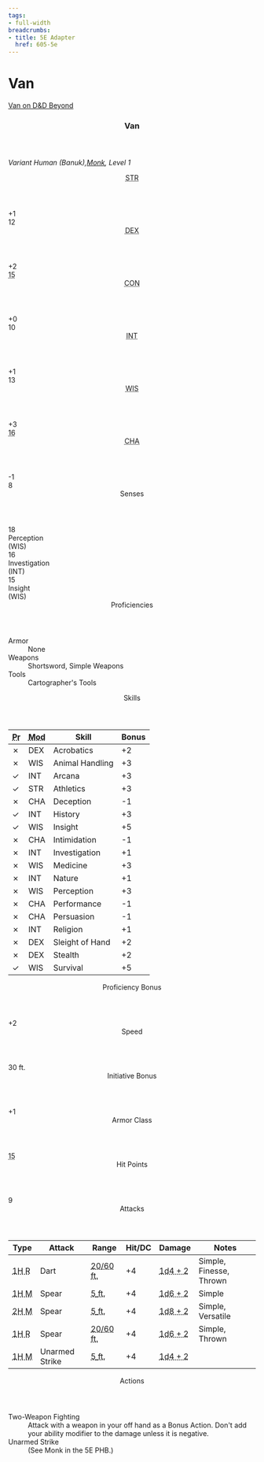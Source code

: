 ```yaml
---
tags:
- full-width
breadcrumbs:
- title: 5E Adapter
  href: 605-5e
---
```


<!-- +template book iaso dnd5e-pc-stats character="Van" -->

<h1>Van</h1>
<p><a href="https://ddb.ac/characters/32281052/pnE9Lz" rel="external">Van on D&D Beyond</a></p>
<div class="dnd5e-pc-block stat-block">
	<article>
		<header class="name">
			<h3 class="title"><span class="word" markdown="1">
Van
</span></h3>
		</header>
		<p class="size-and-type">
			<em>Variant Human (Banuk),<a href="https://www.dndbeyond.com/classes/monk" rel="external" title="Monk on D&D Beyond">Monk</a>, Level 1</em>
		</p>
		<section class="stats">
			<div class="stat block">
				<header class="label"><abbr title="Strength">STR</abbr></header>
				<div class="modifier">+1</div>
				<div class="value legend">12</div>
			</div>
			<div class="stat block">
				<header class="label"><abbr title="Dexterity">DEX</abbr></header>
				<div class="modifier">+2</div>
				<div class="value legend"><abbr title="Base 14, +1 for Variant Human">15</abbr></div>
			</div>
			<div class="stat block">
				<header class="label"><abbr title="Constitution">CON</abbr></header>
				<div class="modifier">+0</div>
				<div class="value legend">10</div>
			</div>
			<div class="stat block">
				<header class="label"><abbr title="Intelligence">INT</abbr></header>
				<div class="modifier">+1</div>
				<div class="value legend">13</div>
			</div>
			<div class="stat block">
				<header class="label"><abbr title="Wisdom">WIS</abbr></header>
				<div class="modifier">+3</div>
				<div class="value legend"><abbr title="Base 15, +1 for Variant Human">16</abbr></div>
			</div>
			<div class="stat block">
				<header class="label"><abbr title="Charisma">CHA</abbr></header>
				<div class="modifier">-1</div>
				<div class="value legend">8</div>
			</div>
		</section>
		<section class="senses block">
			<header class="label">Senses</header>
			<div class="group">
				<div class="sense">
					<div class="value">18</div>
					<div class="title">Perception</div>
					<div class="based-on">(WIS)</div>
				</div>
				<div class="sense">
					<div class="value">16</div>
					<div class="title">Investigation</div>
					<div class="based-on">(INT)</div>
				</div>
				<div class="sense">
					<div class="value">15</div>
					<div class="title">Insight</div>
					<div class="based-on">(WIS)</div>
				</div>
			</div>
		</section>
		<section class="proficiencies block">
			<header class="label">Proficiencies</header>
			<dl>
				<div class="detailed">
					<dt>Armor</dt>
					<dd>None</dd>
				</div>
				<div class="detailed">
					<dt>Weapons</dt>
					<dd>Shortsword, Simple Weapons</dd>
				</div>
				<div class="detailed">
					<dt>Tools</dt>
					<dd>Cartographer's Tools</dd>
				</div>
			</dl>
		</section>
		<section class="skills block">
			<header class="label">Skills</header>
			<table>
				<thead>
					<tr>
						<th class="proficient"><abbr title="Proficient?">Pr</abbr></th>
						<th class="modifies"><abbr title="Modifies">Mod</abbr></th>
						<th class="skill-name">Skill</th>
						<th class="bonus">Bonus</th>
					</tr>
				</thead>
				<tbody>
					<tr>
						<td class="proficient no">&cross;</td>
						<td class="modifies">DEX</td>
						<td class="skill-name">Acrobatics</td>
						<td class="bonus">+2</td>
					</tr>
					<tr>
						<td class="proficient no">&cross;</td>
						<td class="modifies">WIS</td>
						<td class="skill-name">Animal Handling</td>
						<td class="bonus">+3</td>
					</tr>
					<tr>
						<td class="proficient yes">&check;</td>
						<td class="modifies">INT</td>
						<td class="skill-name">Arcana</td>
						<td class="bonus">+3</td>
					</tr>
					<tr>
						<td class="proficient yes">&check;</td>
						<td class="modifies">STR</td>
						<td class="skill-name">Athletics</td>
						<td class="bonus">+3</td>
					</tr>
					<tr>
						<td class="proficient no">&cross;</td>
						<td class="modifies">CHA</td>
						<td class="skill-name">Deception</td>
						<td class="bonus">-1</td>
					</tr>
					<tr>
						<td class="proficient yes">&check;</td>
						<td class="modifies">INT</td>
						<td class="skill-name">History</td>
						<td class="bonus">+3</td>
					</tr>
					<tr>
						<td class="proficient yes">&check;</td>
						<td class="modifies">WIS</td>
						<td class="skill-name">Insight</td>
						<td class="bonus">+5</td>
					</tr>
					<tr>
						<td class="proficient no">&cross;</td>
						<td class="modifies">CHA</td>
						<td class="skill-name">Intimidation</td>
						<td class="bonus">-1</td>
					</tr>
					<tr>
						<td class="proficient no">&cross;</td>
						<td class="modifies">INT</td>
						<td class="skill-name">Investigation</td>
						<td class="bonus">+1</td>
					</tr>
					<tr>
						<td class="proficient no">&cross;</td>
						<td class="modifies">WIS</td>
						<td class="skill-name">Medicine</td>
						<td class="bonus">+3</td>
					</tr>
					<tr>
						<td class="proficient no">&cross;</td>
						<td class="modifies">INT</td>
						<td class="skill-name">Nature</td>
						<td class="bonus">+1</td>
					</tr>
					<tr>
						<td class="proficient no">&cross;</td>
						<td class="modifies">WIS</td>
						<td class="skill-name">Perception</td>
						<td class="bonus">+3</td>
					</tr>
					<tr>
						<td class="proficient no">&cross;</td>
						<td class="modifies">CHA</td>
						<td class="skill-name">Performance</td>
						<td class="bonus">-1</td>
					</tr>
					<tr>
						<td class="proficient no">&cross;</td>
						<td class="modifies">CHA</td>
						<td class="skill-name">Persuasion</td>
						<td class="bonus">-1</td>
					</tr>
					<tr>
						<td class="proficient no">&cross;</td>
						<td class="modifies">INT</td>
						<td class="skill-name">Religion</td>
						<td class="bonus">+1</td>
					</tr>
					<tr>
						<td class="proficient no">&cross;</td>
						<td class="modifies">DEX</td>
						<td class="skill-name">Sleight of Hand</td>
						<td class="bonus">+2</td>
					</tr>
					<tr>
						<td class="proficient no">&cross;</td>
						<td class="modifies">DEX</td>
						<td class="skill-name">Stealth</td>
						<td class="bonus">+2</td>
					</tr>
					<tr>
						<td class="proficient yes">&check;</td>
						<td class="modifies">WIS</td>
						<td class="skill-name">Survival</td>
						<td class="bonus">+5</td>
					</tr>
				</tbody>
			</table>
		</section>
		<section class="proficiency-bonus block">
			<header class="label">Proficiency Bonus</header>
			<div class="value">+2</div>
		</section>
		<section class="walking-speed block">
			<header class="label">Speed</header>
			<div class="value"><span class="scalar">30</span> <span class="measure">ft.</span></div>
		</section>
		<section class="initiative block">
			<header class="label">Initiative Bonus</header>
			<div class="value">+1</div>
		</section>
		<section class="armor-class block">
			<header class="label">Armor Class</header>
			<div class="value"><abbr title="Base 10, +2 from Dexterity Bonus, +3 from Unarmored Defense">15</abbr></div>
		</section>
		<section class="hit-points block">
			<header class="label">Hit Points</header>
			<div class="value">9</div>
		</section>
		<section class="attacks block">
			<header class="label">Attacks</header>
			<table>
				<thead>
					<tr>
						<th class="type">Type</th>
						<th class="attack">Attack</th>
						<th class="range">Range</th>
						<th class="hit">Hit/DC</th>
						<th class="damage">Damage</th>
						<th class="notes">Notes</th>
					</tr>
				</thead>
				<tbody>
					<tr>
						<td class="type"><abbr class="ranged" title="Ranged">1H&nbsp;R</abbr></td>
						<td class="attack">Dart</td>
						<td class="range">
							<abbr title="Range"><span class="scalar range">20/60</span> <span class="measure">ft.</span></abbr>
						</td>
						<td class="hit">+4</td>
						<td class="damage"><abbr class="piercing" title="Piercing">1d4&nbsp;+&nbsp;2</abbr></td>
						<td class="notes">Simple, Finesse, Thrown</td>
					</tr>
					<tr>
						<td class="type"><abbr class="melee" title="Melee">1H&nbsp;M</abbr></td>
						<td class="attack">Spear</td>
						<td class="range">
							<abbr title="Reach"><span class="scalar reach">5</span> <span class="measure">ft.</span></abbr>
						</td>
						<td class="hit">+4</td>
						<td class="damage"><abbr class="piercing" title="Piercing">1d6&nbsp;+&nbsp;2</abbr></td>
						<td class="notes">Simple</td>
					</tr>
					<tr>
						<td class="type"><abbr class="melee" title="Melee">2H&nbsp;M</abbr></td>
						<td class="attack">Spear</td>
						<td class="range">
							<abbr title="Reach"><span class="scalar reach">5</span> <span class="measure">ft.</span></abbr>
						</td>
						<td class="hit">+4</td>
						<td class="damage"><abbr class="piercing" title="Piercing">1d8&nbsp;+&nbsp;2</abbr></td>
						<td class="notes">Simple, Versatile</td>
					</tr>
					<tr>
						<td class="type"><abbr class="ranged" title="Ranged">1H&nbsp;R</abbr></td>
						<td class="attack">Spear</td>
						<td class="range">
							<abbr title="Range"><span class="scalar range">20/60</span> <span class="measure">ft.</span></abbr>
						</td>
						<td class="hit">+4</td>
						<td class="damage"><abbr class="piercing" title="Piercing">1d6&nbsp;+&nbsp;2</abbr></td>
						<td class="notes">Simple, Thrown</td>
					</tr>
					<tr>
						<td class="type"><abbr class="melee" title="Melee">1H&nbsp;M</abbr></td>
						<td class="attack">Unarmed Strike</td>
						<td class="range">
							<abbr title="Reach"><span class="scalar reach">5</span> <span class="measure">ft.</span></abbr>
						</td>
						<td class="hit">+4</td>
						<td class="damage"><abbr class="bludgeoning" title="Bludgeoning">1d4&nbsp;+&nbsp;2</abbr></td>
						<td class="notes"></td>
					</tr>
				</tbody>
			</table>
		</section>
		<section class="actions block">
			<header class="label">Actions</header>
			<dl>
				<div class="detailed">
					<dt>Two-Weapon Fighting</dt>
					<dd markdown="1">
Attack with a weapon in your off hand as a Bonus Action. Don't add your ability modifier to the damage unless it is negative.
</dd>
				</div>
				<div class="detailed">
					<dt>Unarmed Strike</dt>
					<dd markdown="1">
(See Monk in the 5E PHB.)
</dd>
				</div>
			</dl>
		</section>
	</article>
</div>

<!-- -template book iaso dnd5e-pc-stats -->
